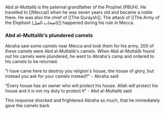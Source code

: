 Abd al-Muttalib is the paternal grandfather of the Prophet (PBUH). He travelled to [[Mecca]] when he was seven years old and became a noble there. He was also the chief of [[The Quraysh]].
The attack of [[The Army of the Elephant (اصحاب الفیل)]] happened during his rule in Mecca.

### Abd al-Muttalib's plundered camels
Abraha saw some camels near Mecca and took them for his army, 200 of these camels were Abd al-Muttalib's camels. When Abd al-Muttalib found out his camels were plundered, he went to Abraha's camp and ordered to his camels to be returned.

"I have came here to destroy you religion's house, the house of glory, but instead you ask for your camels instead?" - Abraha said

"Every house has an owner who will protect his house. Allah will protect his house and it is not my duty to protect it" - Abd al-Muttalib said

This response shocked and frightened Abraha so much, that he immediately gave the camels back
